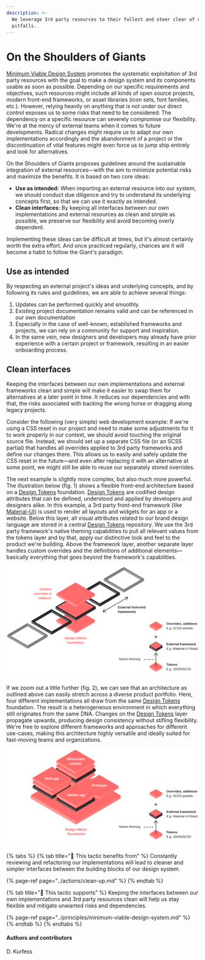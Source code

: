```yaml
---
description: >-
  We leverage 3rd party resources to their fullest and steer clear of common
  pitfalls.
---
```


# On the Shoulders of Giants

[Minimum Viable Design System](../principles/minimum-viable-design-system.md) promotes the systematic exploitation of 3rd party resources with the goal to make a design system and its components usable as soon as possible. Depending on our specific requirements and objectives, such resources might include all kinds of open source projects, modern front-end frameworks, or asset libraries \(icon sets, font families, etc.\). However, relying heavily on anything that is not under our direct control exposes us to some risks that need to be considered: The dependency on a specific resource can severely compromise our flexibility. We're at the mercy of external teams when it comes to future developments. Radical changes might require us to adapt our own implementations accordingly and the abandonment of a project or the discontinuation of vital features might even force us to jump ship entirely and look for alternatives.

On the Shoulders of Giants proposes guidelines around the sustainable integration of external resources—with the aim to minimize potential risks and maximize the benefits. It is based on two core ideas:

* **Use as intended:** When importing an external resource into our system, we should conduct due diligence and try to understand its underlying concepts first, so that we can use it exactly as intended.
* **Clean interfaces:** By keeping all interfaces between our own implementations and external resources as clean and simple as possible, we preserve our flexibility and avoid becoming overly dependent.

Implementing these ideas can be difficult at times, but it's almost certainly worth the extra effort. And once practiced regularly, chances are it will become a habit to follow the Giant's paradigm.

## Use as intended

By respecting an external project's ideas and underlying concepts, and by following its rules and guidelines, we are able to achieve several things:

1. Updates can be performed quickly and smoothly.
2. Existing project documentation remains valid and can be referenced in our own documentation
3. Especially in the case of well-known, established frameworks and projects, we can rely on a community for support and inspiration.
4. In the same vein, new designers and developers may already have prior experience with a certain project or framework, resulting in an easier onboarding process.

## Clean interfaces

Keeping the interfaces between our own implementations and external frameworks clean and simple will make it easier to swap them for alternatives at a later point in time. It reduces our dependencies and with that, the risks associated with backing the wrong horse or dragging along legacy projects.

Consider the following \(very simple\) web development example: If we're using a CSS reset in our project and need to make some adjustments for it to work properly in our context, we should avoid touching the original source file. Instead, we should set up a separate CSS file \(or an SCSS partial\) that handles all overrides applied to 3rd party frameworks and define our changes there. This allows us to easily and safely update the CSS reset in the future—and even after replacing it with an alternative at some point, we might still be able to reuse our separately stored overrides.

The next example is slightly more complex, but also much more powerful. The illustration below \(fig. 1\) shows a flexible front-end architecture based on a [Design Tokens](../artifacts/design-tokens.md) foundation. [Design Tokens](../artifacts/design-tokens.md) are codified design attributes that can be defined, understood and applied by developers and designers alike. In this example, a 3rd party front-end framework \(like [Material-UI](https://material-ui.com/)\) is used to render all layouts and widgets for an app or a website. Below this layer, all visual attributes related to our brand design language are stored in a central [Design Tokens](../artifacts/design-tokens.md) repository. We use the 3rd party framework's native theming capabilities to pull all relevant values from the tokens layer and by that, apply our distinctive look and feel to the product we're building. Above the framework layer, another separate layer handles custom overrides and the definitions of additional elements—basically everything that goes beyond the framework's capabilities.

![Fig. 1: Front-end architecture, product view](../../.gitbook/assets/fig_architecture_product.svg)

If we zoom out a little further \(fig. 2\), we can see that an architecture as outlined above can easily stretch across a diverse product portfolio. Here, four different implementations all draw from the same [Design Tokens](../artifacts/design-tokens.md) foundation. The result is a heterogeneous environment in which everything still originates from the same DNA. Changes on the [Design Tokens](../artifacts/design-tokens.md) layer propagate upwards, producing design consistency without stifling flexibility. We're free to explore different frameworks and approaches for different use-cases, making this architecture highly versatile and ideally suited for fast-moving teams and organizations.

![Fig. 2: Front-end architecture, platform view](../../.gitbook/assets/fig_architecture_platform.svg)

{% tabs %}
{% tab title="🙏  This tactic benefits from" %}
Constantly reviewing and refactoring our implementations will lead to cleaner and simpler interfaces between the building blocks of our design system.

{% page-ref page="../actions/clean-up.md" %}
{% endtab %}

{% tab title="💪  This tactic supports" %}
Keeping the interfaces between our own implementations and 3rd party resources clean will help us stay flexible and mitigate unwanted risks and dependencies.

{% page-ref page="../principles/minimum-viable-design-system.md" %}
{% endtab %}
{% endtabs %}

#### Authors and contributors

D. Kurfess

